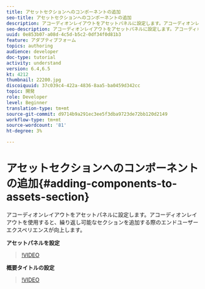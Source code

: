 ```yaml
---
title: アセットセクションへのコンポーネントの追加
seo-title: アセットセクションへのコンポーネントの追加
description: アコーディオンレイアウトをアセットパネルに設定します。アコーディオンレイアウトを使用すると、繰り返し可能なセクションを追加する際のエンドユーザーエクスペリエンスが向上します。
seo-description: アコーディオンレイアウトをアセットパネルに設定します。アコーディオンレイアウトを使用すると、繰り返し可能なセクションを追加する際のエンドユーザーエクスペリエンスが向上します。
uuid: 0e853b07-a08d-4c5d-b5c2-0df34f0d81b3
feature: アダプティブフォーム
topics: authoring
audience: developer
doc-type: tutorial
activity: understand
version: 6.4,6.5
kt: 4212
thumbnail: 22200.jpg
discoiquuid: 37c039c4-422a-4836-8aa5-ba0459d342cc
topic: 開発
role: Developer
level: Beginner
translation-type: tm+mt
source-git-commit: d9714b9a291ec3ee5f3dba9723de72bb120d2149
workflow-type: tm+mt
source-wordcount: '81'
ht-degree: 3%

---
```



# アセットセクションへのコンポーネントの追加{#adding-components-to-assets-section}

アコーディオンレイアウトをアセットパネルに設定します。アコーディオンレイアウトを使用すると、繰り返し可能なセクションを追加する際のエンドユーザーエクスペリエンスが向上します。

**アセットパネルを設定**

>[!VIDEO](https://video.tv.adobe.com/v/22200?quality=9&learn=on)

**概要タイトルの設定**
>[!VIDEO](https://video.tv.adobe.com/v/28387)



